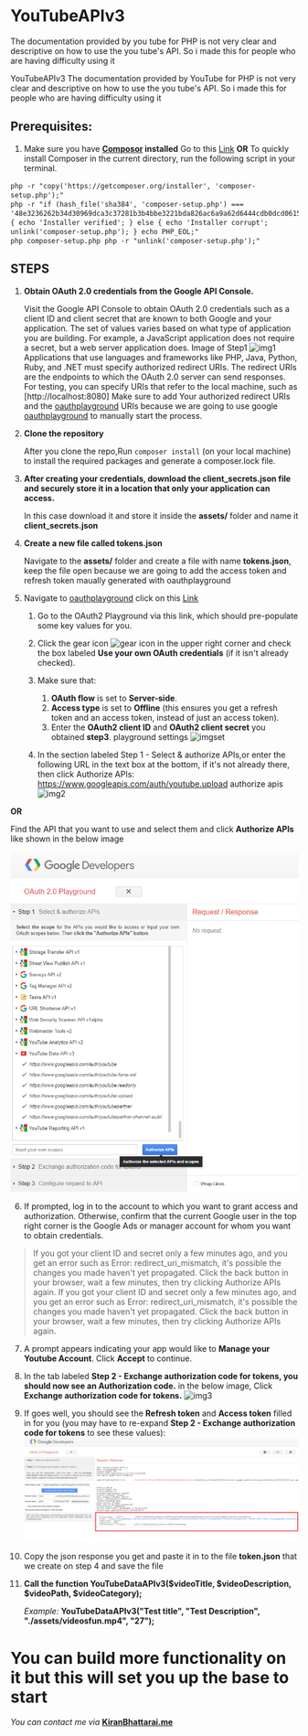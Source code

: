 # YouTubeAPIv3
The documentation provided by you tube for PHP is not very clear and descriptive on how to use the you tube's API. So i made this for people who are having difficulty using it

YouTubeAPIv3
The documentation provided by YouTube for PHP is not very clear and descriptive on how to use the you tube's API. So i made this for people who are having difficulty using it

## Prerequisites:
   1. Make sure you have **[Composor](https://getcomposer.org/download/) installed** Go to this [Link](https://getcomposer.org/download/) **OR** To quickly install Composer in the current directory, run the following script in your terminal.

    php -r "copy('https://getcomposer.org/installer', 'composer-setup.php');" 
    php -r "if (hash_file('sha384', 'composer-setup.php') === '48e3236262b34d30969dca3c37281b3b4bbe3221bda826ac6a9a62d6444cdb0dcd0615698a5cbe587c3f0fe57a54d8f5') { echo 'Installer verified'; } else { echo 'Installer corrupt'; unlink('composer-setup.php'); } echo PHP_EOL;" 
    php composer-setup.php php -r "unlink('composer-setup.php');"

## STEPS
1. **Obtain OAuth 2.0 credentials from the Google API Console.**

    Visit the Google API Console to obtain OAuth 2.0 credentials such as a client ID and client secret that are known to both Google and your application. The set of values varies based on what type of application you are building. For example, a JavaScript application does not require a secret, but a web server application does. Image of Step1
![img1](step1)
    Applications that use languages and frameworks like PHP, Java, Python, Ruby, and .NET must specify authorized redirect URIs. The redirect URIs are the endpoints to which the OAuth 2.0 server can send responses. For testing, you can specify URIs that refer to the local machine, such as [http://localhost:8080] Make sure to add Your authorized redirect URIs and the [oauthplayground](https://developers.google.com/oauthplayground/) URIs because we are going to use google [oauthplayground](https://developers.google.com/oauthplayground/) to manually start the process.

2. **Clone the repository**

    After you clone the repo,Run `composer install` (on your local machine) to install the required packages and generate a composer.lock file.

3. **After creating your credentials, download the client_secrets.json file and securely store it in a location that only your application can access.**

    In this case download it and store it inside the **assets/** folder and name it **client_secrets.json**

4. **Create a new file called tokens.json**

    Navigate to the **assets/** folder and create a file with name **tokens.json**, keep the file open because we are going to add the access token and refresh token maually generated with oauthplayground

5. Navigate to [oauthplayground](https://developers.google.com/oauthplayground/) click on this [Link](https://developers.google.com/oauthplayground/)

   1. Go to the OAuth2 Playground via this link, which should pre-populate some key values for you.

   2. Click the gear icon ![gear](https://developers.google.com/adwords/api/images/playground-gear.png) icon in the upper right corner and check the box labeled **Use your own OAuth credentials** (if it isn't already checked).

   3. Make sure that:

      1. **OAuth flow** is set to **Server-side**.
      2. **Access type** is set to **Offline** (this ensures you get a refresh token and an access token, instead of just an access token).
      3. Enter the **OAuth2 client ID** and **OAuth2 client secret** you obtained **step3**. playground settings ![imgset](https://developers.google.com/adwords/api/images/playground-settings.png)
   4. In the section labeled Step 1 - Select & authorize APIs,or enter the following URL in the text box at the bottom, if it's not already there, then click Authorize APIs:
      https://www.googleapis.com/auth/youtube.upload authorize apis ![img2](https://developers.google.com/adwords/api/images/playground-authorize-apis.png)

**OR**

Find the API that you want to use and select them and click **Authorize APIs** like shown in the below image

![step2](/assets/images/step2.png)

6. If prompted, log in to the account to which you want to grant access and authorization. Otherwise, confirm that the current Google user in the top right corner is the Google Ads or manager account for whom you want to obtain credentials.

>If you got your client ID and secret only a few minutes ago, and you get an error such as Error: redirect_uri_mismatch, it's possible the changes you made haven't yet propagated. Click the back button in your browser, wait a few minutes, then try clicking Authorize APIs again. If you got your client ID and secret only a few minutes ago, and you get an error such as Error: redirect_uri_mismatch, it's possible the changes you made haven't yet propagated. Click the back button in your browser, wait a few minutes, then try clicking Authorize APIs again.

7. A prompt appears indicating your app would like to **Manage your Youtube Account**. Click **Accept** to continue.

8. In the tab labeled **Step 2 - Exchange authorization code for tokens, you should now see an Authorization code.** in the below image, Click **Exchange authorization code for tokens.** ![img3](https://developers.google.com/adwords/api/images/playground-authcode.png)

9. If goes well, you should see the **Refresh token** and **Access token** filled in for you (you may have to re-expand **Step 2 - Exchange authorization code for tokens** to see these values): ![step4](assets/images/step4.png)

10. Copy the json response you get and paste it in to the file **token.json** that we create on step 4 and save the file

11. **Call the function YouTubeDataAPIv3($videoTitle, $videoDescription, $videoPath, $videoCategory);**

    *Example:* **YouTubeDataAPIv3("Test title", "Test Description", "./assets/videosfun.mp4", "27");**

# You can build more functionality on it but this will set you up the base to start

*You can contact me via* **[KiranBhattarai.me](https://www.kiranbhattarai.me)** 
